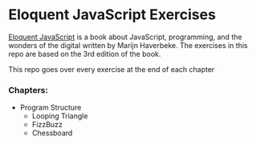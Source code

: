 # Eloquent JavaScript Exercises

[Eloquent JavaScript](https://eloquentjavascript.net/) is a book about JavaScript, programming, and the wonders of the digital written by Marijn Haverbeke. The exercises in this repo are based on the 3rd edition of the book.

This repo goes over every exercise at the end of each chapter

### Chapters:

- Program Structure
  - Looping Triangle
  - FizzBuzz
  - Chessboard
